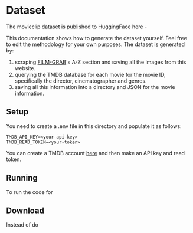 # Dataset

The movieclip dataset is published to HuggingFace here - 

This documentation shows how to generate the dataset yourself. Feel free to edit the methodology for your own purposes.
The dataset is generated by:

1. scraping [FILM-GRAB](https://film-grab.com/)'s A-Z section and saving all the images from this website.
2. querying the TMDB database for each movie for the movie ID, specifically the director, cinematographer and genres.
3. saving all this information into a directory and JSON for the movie information.

## Setup

You need to create a .env file in this directory and populate it as follows:

```env
TMDB_API_KEY=<your-api-key>
TMDB_READ_TOKEN=<your-token>
```

You can create a TMDB account [here](https://www.themoviedb.org/) and then make an API key and read token.


## Running

To run the code for 

## Download 

Instead of do

